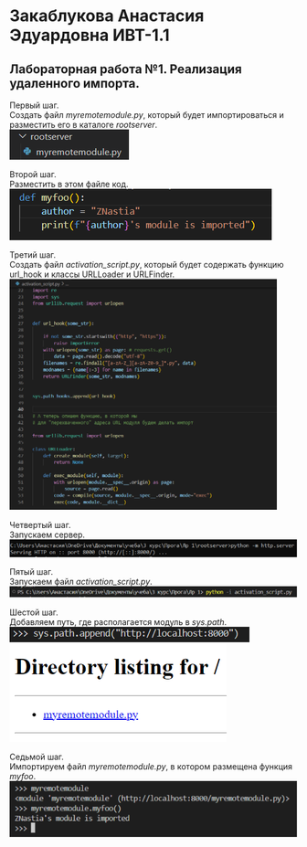 # Закаблукова Анастасия Эдуардовна ИВТ-1.1
## Лабораторная работа №1. Реализация удаленного импорта.

Первый шаг.  
Создать файл *myremotemodule.py*, который будет импортироваться и разместить его в каталоге *rootserver*.  
![](image_report/pic1.png)

Второй шаг.  
Разместить в этом файле код.  
![](image_report/pic2.png)

Третий шаг.  
Создать файл *activation_script.py*, который будет содержать функцию url_hook и классы URLLoader и URLFinder.  
![](image_report/pic3.png)

Четвертый шаг.  
Запускаем сервер.  
![](image_report/pic4.png)

Пятый шаг.  
Запускаем файл *activation_script.py*.  
![](image_report/pic5.png)

Шестой шаг.  
Добавляем путь, где располагается модуль в *sys.path*.  
![](image_report/pic6.png)  
![](image_report/pic7.png)

Седьмой шаг.  
Импортируем файл *myremotemodule.py*, в котором размещена функция *myfoo*.  
![](image_report/pic8.png)
